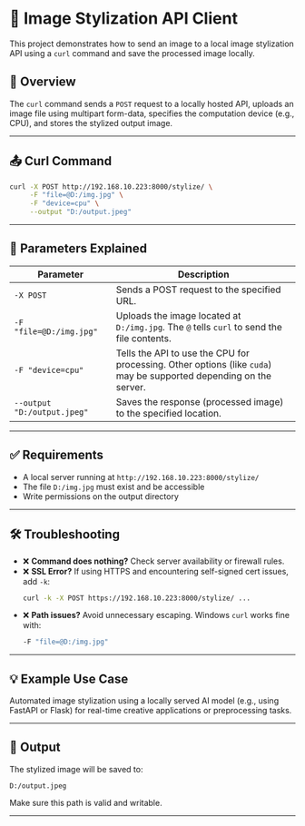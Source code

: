 # 🎨 Image Stylization API Client

This project demonstrates how to send an image to a local image stylization API using a `curl` command and save the processed image locally.

## 🔧 Overview

The `curl` command sends a `POST` request to a locally hosted API, uploads an image file using multipart form-data, specifies the computation device (e.g., CPU), and stores the stylized output image.

---

## 📤 Curl Command

```bash
curl -X POST http://192.168.10.223:8000/stylize/ \
     -F "file=@D:/img.jpg" \
     -F "device=cpu" \
     --output "D:/output.jpeg"
```

---

## 🧩 Parameters Explained

| Parameter | Description |
|----------|-------------|
| `-X POST` | Sends a POST request to the specified URL. |
| `-F "file=@D:/img.jpg"` | Uploads the image located at `D:/img.jpg`. The `@` tells `curl` to send the file contents. |
| `-F "device=cpu"` | Tells the API to use the CPU for processing. Other options (like `cuda`) may be supported depending on the server. |
| `--output "D:/output.jpeg"` | Saves the response (processed image) to the specified location. |

---

## ✅ Requirements

- A local server running at `http://192.168.10.223:8000/stylize/`
- The file `D:/img.jpg` must exist and be accessible
- Write permissions on the output directory

---

## 🛠 Troubleshooting

- ❌ **Command does nothing?** Check server availability or firewall rules.
- ❌ **SSL Error?** If using HTTPS and encountering self-signed cert issues, add `-k`:
  ```bash
  curl -k -X POST https://192.168.10.223:8000/stylize/ ...
  ```
- ❌ **Path issues?** Avoid unnecessary escaping. Windows `curl` works fine with:
  ```bash
  -F "file=@D:/img.jpg"
  ```

---

## 💡 Example Use Case

Automated image stylization using a locally served AI model (e.g., using FastAPI or Flask) for real-time creative applications or preprocessing tasks.

---

## 📂 Output

The stylized image will be saved to:
```
D:/output.jpeg
```

Make sure this path is valid and writable.

---



